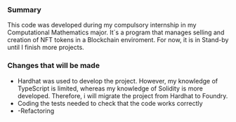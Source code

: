 

### Summary
This code was developed during my compulsory internship in my Computational Mathematics major. It´s a program that manages selling and creation of NFT tokens in a Blockchain enviroment.
For now, it is in Stand-by until I finish more projects.

### Changes that will be made
- Hardhat was used to develop the project. However, my knowledge of TypeScript is limited, whereas my knowledge of Solidity is more developed. Therefore, i will migrate the project from Hardhat to Foundry. 
- Coding the tests needed to check that the code works correctly
- -Refactoring
